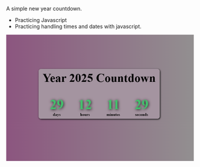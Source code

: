 A simple new year countdown.

- Practicing Javascript
- Practicing handling times and dates with javascript.

![Countdown page screenshot](images/screenshot.png)